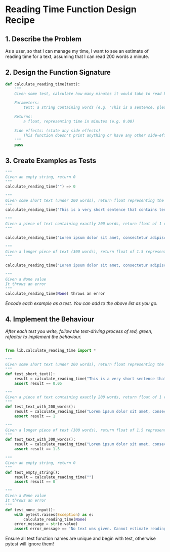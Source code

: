# Reading Time Function Design Recipe

## 1. Describe the Problem

As a user,
so that I can manage my time,
I want to see an estimate of reading time for a text, assuming that I can read 200 words a minute.

## 2. Design the Function Signature

```python
def calculate_reading_time(text):
    """
    Given some test, calculate how many minutes it would take to read based on 200 words per minute

    Parameters:
        text: a string containing words (e.g. "This is a sentence, please work out how long it would take me to read it")

    Returns:
        a float, representing time in minutes (e.g. 0.08)

    Side effects: (state any side effects)
        This function doesn't print anything or have any other side-effects
    """
    pass
```

## 3. Create Examples as Tests

```python
"""
Given an empty string, return 0
"""
calculate_reading_time("") => 0

"""
Given some short text (under 200 words), return float representing the fraction of a minute it would take to read
"""
calculate_reading_time("This is a very short sentence that contains ten words") => 0.05

"""
Given a piece of text containing exactly 200 words, return float of 1 representing the minutes it would take to read. The example text below has been truncated!
"""

calculate_reading_time("Lorem ipsum dolor sit amet, consectetur adipiscing elit ... Quisque quis risus dapibus, pretium mi ut, mollis mi. Aliquam erat volutpat.") => 1.0

"""
Given a longer piece of text (300 words), return float of 1.5 representing the minutes it would take to read. The example text below has been truncated!
"""

calculate_reading_time("Lorem ipsum dolor sit amet, consectetur adipiscing elit ... Quisque quis risus dapibus, pretium mi ut, mollis mi. Aliquam erat volutpat.") => 1.5

"""
Given a None value
It throws an error
"""
calculate_reading_time(None) throws an error
```

_Encode each example as a test. You can add to the above list as you go._

## 4. Implement the Behaviour

_After each test you write, follow the test-driving process of red, green, refactor to implement the behaviour._

```python

from lib.calculate_reading_time import *

"""
Given some short text (under 200 words), return float representing the fraction of a minute it would take to read
"""
def test_short_text():
    result = calculate_reading_time("This is a very short sentence that contains ten words")
    assert result == 0.05

"""
Given a piece of text containing exactly 200 words, return float of 1 representing the minutes it would take to read. The example text below has been truncated!
"""
def test_text_with_200_words():
    result = calculate_reading_time("Lorem ipsum dolor sit amet, consectetur adipiscing elit ... Quisque quis risus dapibus, pretium mi ut, mollis mi. Aliquam erat volutpat.")
    assert result == 1

"""
Given a longer piece of text (300 words), return float of 1.5 representing the minutes it would take to read. The example text below has been truncated!
"""
def test_text_with_300_words():
    result = calculate_reading_time("Lorem ipsum dolor sit amet, consectetur adipiscing elit ... Quisque quis risus dapibus, pretium mi ut, mollis mi. Aliquam erat volutpat.")
    assert result == 1.5

"""
Given an empty string, return 0
"""
def test_empty_string():
    result = calculate_reading_time("")
    assert result == 0

"""
Given a None value
It throws an error
"""
def test_none_input():
    with pytest.raises(Exception) as e:
        calculate_reading_time(None)
    error_message = str(e.value)
    assert error_message == 'No text was given. Cannot estimate reading time.'

```

Ensure all test function names are unique and begin with test, otherwise pytest will ignore them!
